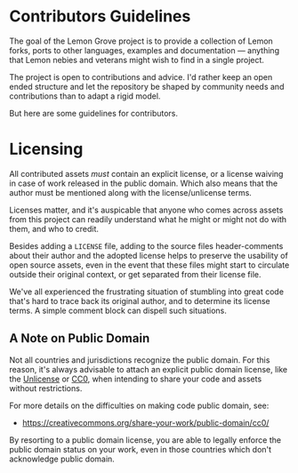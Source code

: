# Contributors Guidelines

The goal of the Lemon Grove project is to provide a collection of Lemon forks, ports to other languages, examples and documentation — anything that Lemon nebies and veterans might wish to find in a single project. 

The project is open to contributions and advice. I'd rather keep an open ended structure and let the repository be shaped by community needs and contributions than to adapt a rigid model.

But here are some guidelines for contributors.

# Licensing

All contributed assets _must_ contain an explicit license, or a license waiving in case of work released in the public domain. Which also means that the author must be mentioned along with the license/unlicense terms.

Licenses matter, and it's auspicable that anyone who comes across assets from this project can readily understand what he might or might not do with them, and who to credit.

Besides adding a `LICENSE` file, adding to the source files header-comments about their author and the adopted license helps to preserve the usability of open source assets, even in the event that these files might start to circulate outside their original context, or get separated from their license file.

We've all experienced the frustrating situation of stumbling into great code that's hard to trace back its original author, and to determine its license terms. A simple comment block can dispell such situations.

## A Note on Public Domain

Not all countries and jurisdictions recognize the public domain. For this reason, it's always advisable to attach an explicit public domain license, like the [Unlicense] or [CC0], when intending to share your code and assets without restrictions.

For more details on the difficulties on making code public domain, see: 

- https://creativecommons.org/share-your-work/public-domain/cc0/

By resorting to a public domain license, you are able to legally enforce the public domain status on your work, even in those countries which don't acknowledge public domain.

<!-----------------------------------------------------------------------------
                               REFERENCE LINKS                                
------------------------------------------------------------------------------>

[Unlicense]: https://unlicense.org/ "Visit Unlicense.org"

[CC0]: https://creativecommons.org/publicdomain/zero/1.0/deed.en "View CC0 1.0 Universal at Creative Commons website"

<!-- EOF -->
